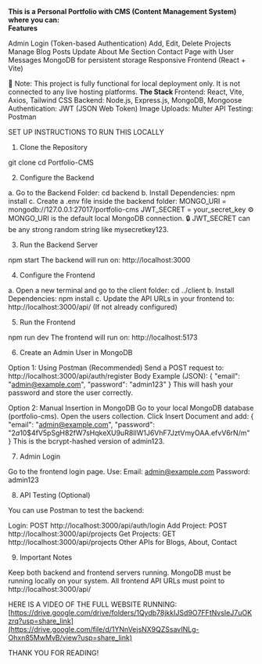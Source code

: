 <b>
This is a Personal Portfolio with CMS (Content Management System) where you can:
<br>
Features</b>

 Admin Login (Token-based Authentication)
 Add, Edit, Delete Projects
 Manage Blog Posts
 Update About Me Section
 Contact Page with User Messages
 MongoDB for persistent storage
 Responsive Frontend (React + Vite)

🛑 Note: This project is fully functional for local deployment only. It is not connected to any live hosting platforms.
<b>
The Stack
</b>
Frontend: React, Vite, Axios, Tailwind CSS
Backend: Node.js, Express.js, MongoDB, Mongoose
Authentication: JWT (JSON Web Token)
Image Uploads: Multer
API Testing: Postman


SET UP INSTRUCTIONS TO RUN THIS LOCALLY
1. Clone the Repository

git clone <your-github-repo-link>
cd Portfolio-CMS

2. Configure the Backend

a. Go to the Backend Folder:
cd backend
b. Install Dependencies:
npm install
c. Create a .env file inside the backend folder:
MONGO_URI = mongodb://127.0.0.1:27017/portfolio-cms
JWT_SECRET = your_secret_key
⚙️ MONGO_URI is the default local MongoDB connection.
🔒 JWT_SECRET can be any strong random string like mysecretkey123.

3. Run the Backend Server

npm start
The backend will run on:
  http://localhost:3000

4. Configure the Frontend

a. Open a new terminal and go to the client folder:
cd ../client
b. Install Dependencies:
npm install
c. Update the API URLs in your frontend to:
http://localhost:3000/api/
(If not already configured)

5. Run the Frontend

npm run dev
The frontend will run on:
  http://localhost:5173

6. Create an Admin User in MongoDB

Option 1: Using Postman (Recommended)
Send a POST request to:
http://localhost:3000/api/auth/register
Body Example (JSON):
{
  "email": "admin@example.com",
  "password": "admin123"
}
This will hash your password and store the user correctly.

Option 2: Manual Insertion in MongoDB
Go to your local MongoDB database (portfolio-cms).
Open the users collection.
Click Insert Document and add:
{
  "email": "admin@example.com",
  "password": "$2a$10$4fV5pSgH82fW7sHqkeXU9uR8IlW1J6VhF7JztVmyOAA.efvV6rN/m"
}
This is the bcrypt-hashed version of admin123.

7. Admin Login

Go to the frontend login page.
Use:
Email: admin@example.com
Password: admin123

8. API Testing (Optional)

You can use Postman to test the backend:

Login: POST http://localhost:3000/api/auth/login
Add Project: POST http://localhost:3000/api/projects
Get Projects: GET http://localhost:3000/api/projects
Other APIs for Blogs, About, Contact

 9. Important Notes

Keep both backend and frontend servers running.
MongoDB must be running locally on your system.
All frontend API URLs must point to http://localhost:3000/api/

HERE IS A VIDEO OF THE FULL WEBSITE RUNNING:
[https://drive.google.com/drive/folders/1Qydb78jkkIJSd9O7FFtNvsIeJ7uOKzrq?usp=share_link](https://drive.google.com/file/d/1YNnVejsNX9QZSsavINLg-Ohxn85MwMvB/view?usp=share_link)

THANK YOU FOR READING!
